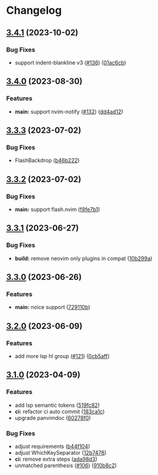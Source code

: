 # Changelog

## [3.4.1](https://github.com/mcchrish/zenbones.nvim/compare/v3.4.0...v3.4.1) (2023-10-02)


### Bug Fixes

* support indent-blankline v3 ([#136](https://github.com/mcchrish/zenbones.nvim/issues/136)) ([01ac6cb](https://github.com/mcchrish/zenbones.nvim/commit/01ac6cbb1af9f5f49465e7478d5ab7fa1900abd2))

## [3.4.0](https://github.com/mcchrish/zenbones.nvim/compare/v3.3.3...v3.4.0) (2023-08-30)


### Features

* **main:** support nvim-notify ([#132](https://github.com/mcchrish/zenbones.nvim/issues/132)) ([dd4ad12](https://github.com/mcchrish/zenbones.nvim/commit/dd4ad1273defc46695ea3997f030661e4a893eb1))

## [3.3.3](https://github.com/mcchrish/zenbones.nvim/compare/v3.3.2...v3.3.3) (2023-07-02)


### Bug Fixes

* FlashBackdrop ([b46b222](https://github.com/mcchrish/zenbones.nvim/commit/b46b2227c41ae0d4da594ac5f52dbff63f140beb))

## [3.3.2](https://github.com/mcchrish/zenbones.nvim/compare/v3.3.1...v3.3.2) (2023-07-02)


### Bug Fixes

* **main:** support flash.nvim ([f8fe7b1](https://github.com/mcchrish/zenbones.nvim/commit/f8fe7b163c3c898a1de465112b3965dca7689000))

## [3.3.1](https://github.com/mcchrish/zenbones.nvim/compare/v3.3.0...v3.3.1) (2023-06-27)


### Bug Fixes

* **build:** remove neovim only plugins in compat ([10b299a](https://github.com/mcchrish/zenbones.nvim/commit/10b299a7bd5d8dc9ff28561fa8d8a69277d35721))

## [3.3.0](https://github.com/mcchrish/zenbones.nvim/compare/v3.2.0...v3.3.0) (2023-06-26)


### Features

* **main:** noice support ([729110b](https://github.com/mcchrish/zenbones.nvim/commit/729110be6e0b6f74d1c9a4d14322f3a79206e397))

## [3.2.0](https://github.com/mcchrish/zenbones.nvim/compare/v3.1.0...v3.2.0) (2023-06-09)


### Features

* add more lsp hl group ([#121](https://github.com/mcchrish/zenbones.nvim/issues/121)) ([0cb5aff](https://github.com/mcchrish/zenbones.nvim/commit/0cb5aff21dac1cbd96bcfc476dd9da8dc3895d31))

## [3.1.0](https://github.com/mcchrish/zenbones.nvim/compare/v3.0.0...v3.1.0) (2023-04-09)


### Features

* add lsp semantic tokens ([519fc82](https://github.com/mcchrish/zenbones.nvim/commit/519fc821565553480eb8fc49369227d21b2abea2))
* **ci:** refactor ci auto commit ([183ca1c](https://github.com/mcchrish/zenbones.nvim/commit/183ca1ce95d0accea0bd993a8cc0151b33e5bae1))
* upgrade panvimdoc ([60278f0](https://github.com/mcchrish/zenbones.nvim/commit/60278f060cd0163d5b9152ed54c3895cef4054f7))


### Bug Fixes

* adjust requirements ([b44f104](https://github.com/mcchrish/zenbones.nvim/commit/b44f1043bfa59a31e9cc5a76bd6f8d92384da2f7))
* adjust WhichKeySeparator ([12b7478](https://github.com/mcchrish/zenbones.nvim/commit/12b7478c8fe25487d14949e2723f586469bf99a9))
* **ci:** remove extra steps ([ada98d3](https://github.com/mcchrish/zenbones.nvim/commit/ada98d316d384357c006e8b8014400ad04d93e40))
* unmatched parenthesis ([#106](https://github.com/mcchrish/zenbones.nvim/issues/106)) ([910b8c2](https://github.com/mcchrish/zenbones.nvim/commit/910b8c240c6aaf5263db038db81c538602c766c3))
